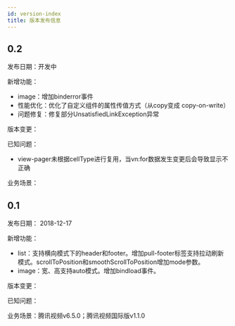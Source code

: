```yaml
---
id: version-index
title: 版本发布信息
---
```


## 0.2
发布日期：开发中

新增功能：
+ image：增加binderror事件
+ 性能优化：优化了自定义组件的属性传值方式（从copy变成 copy-on-write）
+ 问题修复：修复部分UnsatisfiedLinkException异常

版本变更：

已知问题：
+ view-pager未根据cellType进行复用，当vn:for数据发生变更后会导致显示不正确

业务场景：


## 0.1
发布日期： 2018-12-17

新增功能：
+ list：支持横向模式下的header和footer。增加pull-footer标签支持拉动刷新模式。scrollToPosition和smoothScrollToPosition增加mode参数。
+ image：宽、高支持auto模式。增加bindload事件。

版本变更：

已知问题：

业务场景：腾讯视频v6.5.0；腾讯视频国际版v1.1.0
